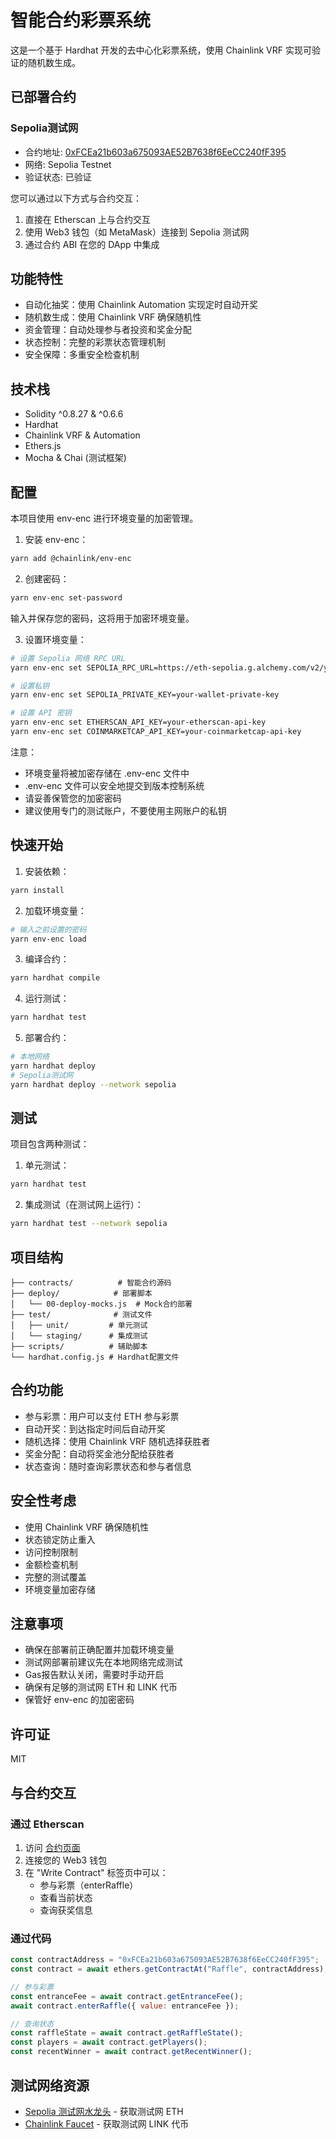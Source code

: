# 智能合约彩票系统

这是一个基于 Hardhat 开发的去中心化彩票系统，使用 Chainlink VRF 实现可验证的随机数生成。

## 已部署合约

### Sepolia测试网
- 合约地址: [0xFCEa21b603a675093AE52B7638f6EeCC240fF395](https://sepolia.etherscan.io/address/0xFCEa21b603a675093AE52B7638f6EeCC240fF395)
- 网络: Sepolia Testnet
- 验证状态: 已验证

您可以通过以下方式与合约交互：
1. 直接在 Etherscan 上与合约交互
2. 使用 Web3 钱包（如 MetaMask）连接到 Sepolia 测试网
3. 通过合约 ABI 在您的 DApp 中集成

## 功能特性

* 自动化抽奖：使用 Chainlink Automation 实现定时自动开奖
* 随机数生成：使用 Chainlink VRF 确保随机性
* 资金管理：自动处理参与者投资和奖金分配
* 状态控制：完整的彩票状态管理机制
* 安全保障：多重安全检查机制

## 技术栈

* Solidity ^0.8.27 & ^0.6.6
* Hardhat
* Chainlink VRF & Automation
* Ethers.js
* Mocha & Chai (测试框架)

## 配置

本项目使用 env-enc 进行环境变量的加密管理。

1. 安装 env-enc：
```bash
yarn add @chainlink/env-enc
```

2. 创建密码：
```bash
yarn env-enc set-password
```
输入并保存您的密码，这将用于加密环境变量。

3. 设置环境变量：
```bash
# 设置 Sepolia 网络 RPC URL
yarn env-enc set SEPOLIA_RPC_URL=https://eth-sepolia.g.alchemy.com/v2/your-api-key

# 设置私钥
yarn env-enc set SEPOLIA_PRIVATE_KEY=your-wallet-private-key

# 设置 API 密钥
yarn env-enc set ETHERSCAN_API_KEY=your-etherscan-api-key
yarn env-enc set COINMARKETCAP_API_KEY=your-coinmarketcap-api-key
```

注意：
* 环境变量将被加密存储在 .env-enc 文件中
* .env-enc 文件可以安全地提交到版本控制系统
* 请妥善保管您的加密密码
* 建议使用专门的测试账户，不要使用主网账户的私钥

## 快速开始

1. 安装依赖：
```bash
yarn install
```

2. 加载环境变量：
```bash
# 输入之前设置的密码
yarn env-enc load
```

3. 编译合约：
```bash
yarn hardhat compile
```

4. 运行测试：
```bash
yarn hardhat test
```

5. 部署合约：
```bash
# 本地网络
yarn hardhat deploy
# Sepolia测试网
yarn hardhat deploy --network sepolia
```

## 测试

项目包含两种测试：

1. 单元测试：
```bash
yarn hardhat test
```

2. 集成测试（在测试网上运行）：
```bash
yarn hardhat test --network sepolia
```

## 项目结构
```text
├── contracts/          # 智能合约源码
├── deploy/            # 部署脚本
│   └── 00-deploy-mocks.js  # Mock合约部署
├── test/              # 测试文件
│   ├── unit/         # 单元测试
│   └── staging/      # 集成测试
├── scripts/          # 辅助脚本
└── hardhat.config.js # Hardhat配置文件
```

## 合约功能

* 参与彩票：用户可以支付 ETH 参与彩票
* 自动开奖：到达指定时间后自动开奖
* 随机选择：使用 Chainlink VRF 随机选择获胜者
* 奖金分配：自动将奖金池分配给获胜者
* 状态查询：随时查询彩票状态和参与者信息

## 安全性考虑

* 使用 Chainlink VRF 确保随机性
* 状态锁定防止重入
* 访问控制限制
* 金额检查机制
* 完整的测试覆盖
* 环境变量加密存储

## 注意事项

* 确保在部署前正确配置并加载环境变量
* 测试网部署前建议先在本地网络完成测试
* Gas报告默认关闭，需要时手动开启
* 确保有足够的测试网 ETH 和 LINK 代币
* 保管好 env-enc 的加密密码

## 许可证

MIT

## 与合约交互

### 通过 Etherscan
1. 访问 [合约页面](https://sepolia.etherscan.io/address/0xFCEa21b603a675093AE52B7638f6EeCC240fF395#writeContract)
2. 连接您的 Web3 钱包
3. 在 "Write Contract" 标签页中可以：
   - 参与彩票（enterRaffle）
   - 查看当前状态
   - 查询获奖信息

### 通过代码
```javascript
const contractAddress = "0xFCEa21b603a675093AE52B7638f6EeCC240fF395";
const contract = await ethers.getContractAt("Raffle", contractAddress);

// 参与彩票
const entranceFee = await contract.getEntranceFee();
await contract.enterRaffle({ value: entranceFee });

// 查询状态
const raffleState = await contract.getRaffleState();
const players = await contract.getPlayers();
const recentWinner = await contract.getRecentWinner();
```

## 测试网络资源

- [Sepolia 测试网水龙头](https://sepoliafaucet.com/) - 获取测试网 ETH
- [Chainlink Faucet](https://faucets.chain.link/) - 获取测试网 LINK 代币
